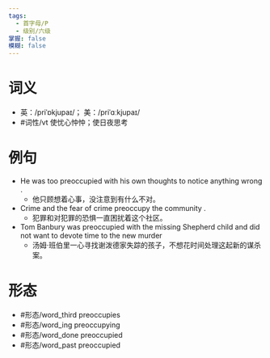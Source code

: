 ```yaml
---
tags:
  - 首字母/P
  - 级别/六级
掌握: false
模糊: false
---
```

# 词义
- 英：/priˈɒkjupaɪ/； 美：/priˈɑːkjupaɪ/
- #词性/vt  使忧心忡忡；使日夜思考
# 例句
- He was too preoccupied with his own thoughts to notice anything wrong .
	- 他只顾想着心事，没注意到有什么不对。
- Crime and the fear of crime preoccupy the community .
	- 犯罪和对犯罪的恐惧一直困扰着这个社区。
- Tom Banbury was preoccupied with the missing Shepherd child and did not want to devote time to the new murder
	- 汤姆·班伯里一心寻找谢泼德家失踪的孩子，不想花时间处理这起新的谋杀案。
# 形态
- #形态/word_third preoccupies
- #形态/word_ing preoccupying
- #形态/word_done preoccupied
- #形态/word_past preoccupied
